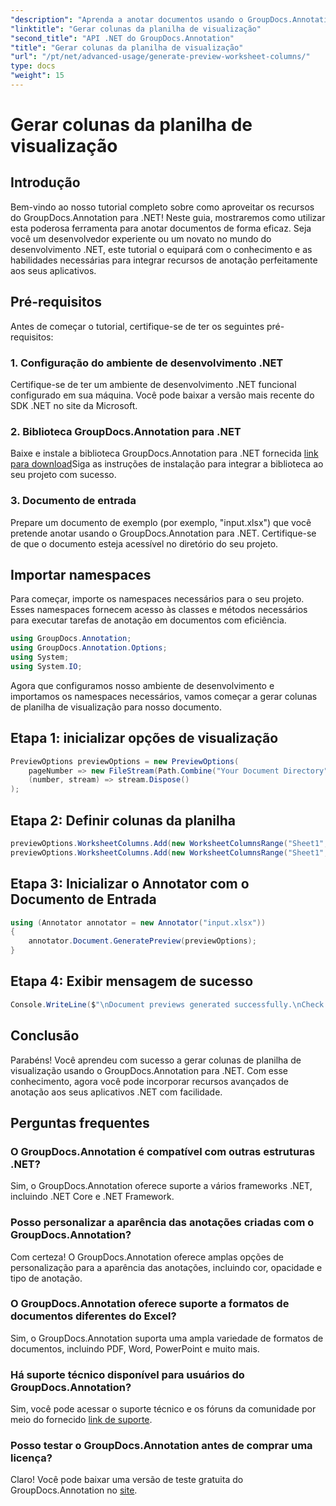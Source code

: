 ```yaml
---
"description": "Aprenda a anotar documentos usando o GroupDocs.Annotation para .NET. Tutorial passo a passo para desenvolvedores .NET. Aprimore seus aplicativos."
"linktitle": "Gerar colunas da planilha de visualização"
"second_title": "API .NET do GroupDocs.Annotation"
"title": "Gerar colunas da planilha de visualização"
"url": "/pt/net/advanced-usage/generate-preview-worksheet-columns/"
type: docs
"weight": 15
---
```


# Gerar colunas da planilha de visualização

## Introdução
Bem-vindo ao nosso tutorial completo sobre como aproveitar os recursos do GroupDocs.Annotation para .NET! Neste guia, mostraremos como utilizar esta poderosa ferramenta para anotar documentos de forma eficaz. Seja você um desenvolvedor experiente ou um novato no mundo do desenvolvimento .NET, este tutorial o equipará com o conhecimento e as habilidades necessárias para integrar recursos de anotação perfeitamente aos seus aplicativos.
## Pré-requisitos
Antes de começar o tutorial, certifique-se de ter os seguintes pré-requisitos:
### 1. Configuração do ambiente de desenvolvimento .NET
Certifique-se de ter um ambiente de desenvolvimento .NET funcional configurado em sua máquina. Você pode baixar a versão mais recente do SDK .NET no site da Microsoft.
### 2. Biblioteca GroupDocs.Annotation para .NET
Baixe e instale a biblioteca GroupDocs.Annotation para .NET fornecida [link para download](https://releases.groupdocs.com/annotation/net/)Siga as instruções de instalação para integrar a biblioteca ao seu projeto com sucesso.
### 3. Documento de entrada
Prepare um documento de exemplo (por exemplo, "input.xlsx") que você pretende anotar usando o GroupDocs.Annotation para .NET. Certifique-se de que o documento esteja acessível no diretório do seu projeto.

## Importar namespaces
Para começar, importe os namespaces necessários para o seu projeto. Esses namespaces fornecem acesso às classes e métodos necessários para executar tarefas de anotação em documentos com eficiência.

```csharp
using GroupDocs.Annotation;
using GroupDocs.Annotation.Options;
using System;
using System.IO;
```

Agora que configuramos nosso ambiente de desenvolvimento e importamos os namespaces necessários, vamos começar a gerar colunas de planilha de visualização para nosso documento.
## Etapa 1: inicializar opções de visualização
```csharp
PreviewOptions previewOptions = new PreviewOptions(
    pageNumber => new FileStream(Path.Combine("Your Document Directory", $"cells_page{pageNumber}.png"), FileMode.Create),
    (number, stream) => stream.Dispose()
);
```
## Etapa 2: Definir colunas da planilha
```csharp
previewOptions.WorksheetColumns.Add(new WorksheetColumnsRange("Sheet1", 2, 3));
previewOptions.WorksheetColumns.Add(new WorksheetColumnsRange("Sheet1", 1, 1));
```
## Etapa 3: Inicializar o Annotator com o Documento de Entrada
```csharp
using (Annotator annotator = new Annotator("input.xlsx"))
{
    annotator.Document.GeneratePreview(previewOptions);
}
```
## Etapa 4: Exibir mensagem de sucesso
```csharp
Console.WriteLine($"\nDocument previews generated successfully.\nCheck output in {"Your Document Directory"}.");
```

## Conclusão
Parabéns! Você aprendeu com sucesso a gerar colunas de planilha de visualização usando o GroupDocs.Annotation para .NET. Com esse conhecimento, agora você pode incorporar recursos avançados de anotação aos seus aplicativos .NET com facilidade.
## Perguntas frequentes
### O GroupDocs.Annotation é compatível com outras estruturas .NET?
Sim, o GroupDocs.Annotation oferece suporte a vários frameworks .NET, incluindo .NET Core e .NET Framework.
### Posso personalizar a aparência das anotações criadas com o GroupDocs.Annotation?
Com certeza! O GroupDocs.Annotation oferece amplas opções de personalização para a aparência das anotações, incluindo cor, opacidade e tipo de anotação.
### O GroupDocs.Annotation oferece suporte a formatos de documentos diferentes do Excel?
Sim, o GroupDocs.Annotation suporta uma ampla variedade de formatos de documentos, incluindo PDF, Word, PowerPoint e muito mais.
### Há suporte técnico disponível para usuários do GroupDocs.Annotation?
Sim, você pode acessar o suporte técnico e os fóruns da comunidade por meio do fornecido [link de suporte](https://forum.groupdocs.com/c/annotation/10).
### Posso testar o GroupDocs.Annotation antes de comprar uma licença?
Claro! Você pode baixar uma versão de teste gratuita do GroupDocs.Annotation no [site](https://releases.groupdocs.com/).